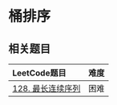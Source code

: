 # 桶排序



## 相关题目

|LeetCode题目                                 | 难度  |
|:--------------------------------------------|:-----:|
[128. 最长连续序列](../../leetcode/128/readme.md) | 困难